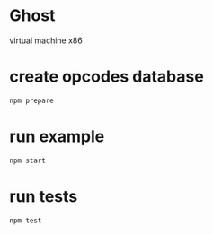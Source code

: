 Ghost
=======
virtual machine x86

# create opcodes database
```bash
npm prepare
``` 

# run example
```bash
npm start
```

# run tests
```bash
npm test
```
